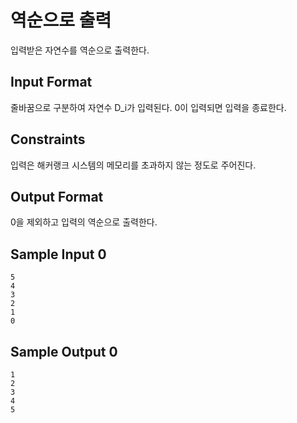 # 역순으로 출력

입력받은 자연수를 역순으로 출력한다.

## Input Format

줄바꿈으로 구분하여 자연수 D_i가 입력된다.
0이 입력되면 입력을 종료한다.

## Constraints

입력은 해커랭크 시스템의 메모리를 초과하지 않는 정도로 주어진다.

## Output Format

0을 제외하고 입력의 역순으로 출력한다.

## Sample Input 0
```
5
4
3
2
1
0
```
## Sample Output 0
```
1
2
3
4
5
```